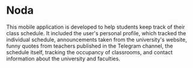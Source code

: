 # Noda
This mobile application is developed to help students keep track of their class schedule. It 
included the user's personal profile, which tracked the individual schedule, 
announcements taken from the university's website, funny quotes from teachers 
published in the Telegram channel, the schedule itself, tracking the occupancy of 
classrooms, and contact information about the university and faculties.

